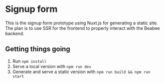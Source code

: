 # Signup form

This is the signup form prototype using Nuxt.js for generating a static site. The plan is to use SSR for the frontend to properly interact with the Beabee backend.

## Getting things going

1. Run `npm install`
2. Serve a local version with `npm run dev`
3. Generate and serve a static version with `npm run build && npm run start`
